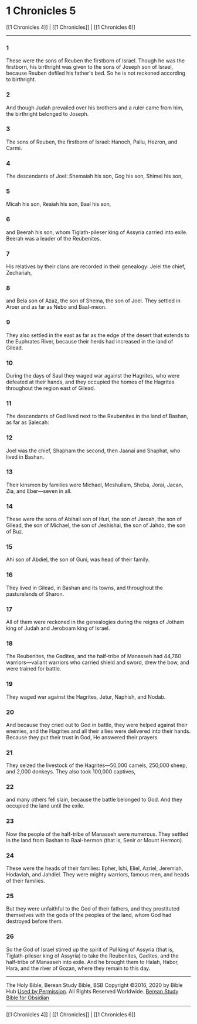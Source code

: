 # 1 Chronicles 5

[[1 Chronicles 4]] | [[1 Chronicles]] | [[1 Chronicles 6]]

---

### 1
These were the sons of Reuben the firstborn of Israel. Though he was the firstborn, his birthright was given to the sons of Joseph son of Israel, because Reuben defiled his father's bed. So he is not reckoned according to birthright.

### 2
And though Judah prevailed over his brothers and a ruler came from him, the birthright belonged to Joseph.

### 3
The sons of Reuben, the firstborn of Israel: Hanoch, Pallu, Hezron, and Carmi.

### 4
The descendants of Joel: Shemaiah his son, Gog his son, Shimei his son,

### 5
Micah his son, Reaiah his son, Baal his son,

### 6
and Beerah his son, whom Tiglath-pileser king of Assyria carried into exile. Beerah was a leader of the Reubenites.

### 7
His relatives by their clans are recorded in their genealogy: Jeiel the chief, Zechariah,

### 8
and Bela son of Azaz, the son of Shema, the son of Joel. They settled in Aroer and as far as Nebo and Baal-meon.

### 9
They also settled in the east as far as the edge of the desert that extends to the Euphrates River, because their herds had increased in the land of Gilead.

### 10
During the days of Saul they waged war against the Hagrites, who were defeated at their hands, and they occupied the homes of the Hagrites throughout the region east of Gilead.

### 11
The descendants of Gad lived next to the Reubenites in the land of Bashan, as far as Salecah:

### 12
Joel was the chief, Shapham the second, then Jaanai and Shaphat, who lived in Bashan.

### 13
Their kinsmen by families were Michael, Meshullam, Sheba, Jorai, Jacan, Zia, and Eber—seven in all.

### 14
These were the sons of Abihail son of Huri, the son of Jaroah, the son of Gilead, the son of Michael, the son of Jeshishai, the son of Jahdo, the son of Buz.

### 15
Ahi son of Abdiel, the son of Guni, was head of their family.

### 16
They lived in Gilead, in Bashan and its towns, and throughout the pasturelands of Sharon.

### 17
All of them were reckoned in the genealogies during the reigns of Jotham king of Judah and Jeroboam king of Israel.

### 18
The Reubenites, the Gadites, and the half-tribe of Manasseh had 44,760 warriors—valiant warriors who carried shield and sword, drew the bow, and were trained for battle.

### 19
They waged war against the Hagrites, Jetur, Naphish, and Nodab.

### 20
And because they cried out to God in battle, they were helped against their enemies, and the Hagrites and all their allies were delivered into their hands. Because they put their trust in God, He answered their prayers.

### 21
They seized the livestock of the Hagrites—50,000 camels, 250,000 sheep, and 2,000 donkeys. They also took 100,000 captives,

### 22
and many others fell slain, because the battle belonged to God. And they occupied the land until the exile.

### 23
Now the people of the half-tribe of Manasseh were numerous. They settled in the land from Bashan to Baal-hermon (that is, Senir or Mount Hermon).

### 24
These were the heads of their families: Epher, Ishi, Eliel, Azriel, Jeremiah, Hodaviah, and Jahdiel. They were mighty warriors, famous men, and heads of their families.

### 25
But they were unfaithful to the God of their fathers, and they prostituted themselves with the gods of the peoples of the land, whom God had destroyed before them.

### 26
So the God of Israel stirred up the spirit of Pul king of Assyria (that is, Tiglath-pileser king of Assyria) to take the Reubenites, Gadites, and the half-tribe of Manasseh into exile. And he brought them to Halah, Habor, Hara, and the river of Gozan, where they remain to this day.

---

The Holy Bible, Berean Study Bible, BSB
Copyright ©2016, 2020 by Bible Hub
[Used by Permission](https://berean.bible/terms.htm). All Rights Reserved Worldwide.
[Berean Study Bible for Obsidian](https://github.com/gapmiss/berean-study-bible-for-obsidian)

---

[[1 Chronicles 4]] | [[1 Chronicles]] | [[1 Chronicles 6]]

